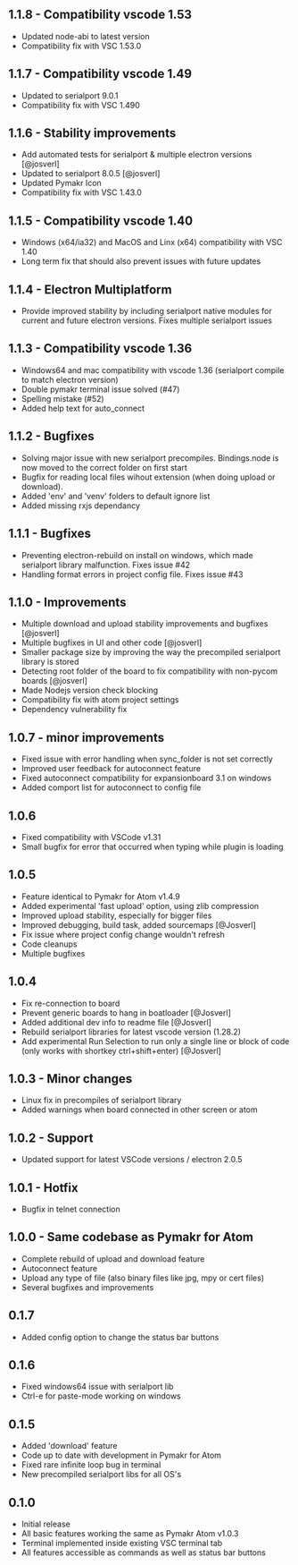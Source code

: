 ## 1.1.8 - Compatibility vscode 1.53
- Updated node-abi to latest version
- Compatibility fix with VSC 1.53.0

## 1.1.7 - Compatibility vscode 1.49
- Updated to serialport 9.0.1
- Compatibility fix with VSC 1.490

## 1.1.6 - Stability improvements
- Add automated tests for serialport & multiple electron versions [@josverl]
- Updated to serialport 8.0.5 [@josverl]
- Updated Pymakr Icon
- Compatibility fix with VSC 1.43.0

## 1.1.5 - Compatibility vscode 1.40
- Windows (x64/ia32) and MacOS and Linx (x64) compatibility with VSC 1.40
- Long term fix that should also prevent issues with future updates


## 1.1.4 - Electron Multiplatform
- Provide improved stability by including serialport native modules for current and future electron versions. Fixes multiple serialport issues

## 1.1.3 - Compatibility vscode 1.36
- Windows64 and mac compatibility with vscode 1.36 (serialport compile to match electron version)
- Double pymakr terminal issue solved (#47)
- Spelling mistake (#52)
- Added help text for auto_connect

## 1.1.2 - Bugfixes
- Solving major issue with new serialport precompiles. Bindings.node is now moved to the correct folder on first start
- Bugfix for reading local files wihout extension (when doing upload or download).
- Added 'env' and 'venv' folders to default ignore list
- Added missing rxjs dependancy

## 1.1.1 - Bugfixes
- Preventing electron-rebuild on install on windows, which made serialport library malfunction. Fixes issue #42
- Handling format errors in project config file. Fixes issue #43

## 1.1.0 - Improvements
- Multiple download and upload stability improvements and bugfixes [@josverl]
- Multiple bugfixes in UI and other code [@josverl]
- Smaller package size by improving the way the precompiled serialport library is stored
- Detecting root folder of the board to fix compatibility with non-pycom boards [@josverl]
- Made Nodejs version check blocking
- Compatibility fix with atom project settings
- Dependency vulnerability fix

## 1.0.7 - minor improvements
- Fixed issue with error handling when sync_folder is not set correctly
- Improved user feedback for autoconnect feature
- Fixed autoconnect compatibility for expansionboard 3.1 on windows
- Added comport list for autoconnect to config file

## 1.0.6
- Fixed compatibility with VSCode v1.31
- Small bugfix for error that occurred when typing while plugin is loading

## 1.0.5
- Feature identical to Pymakr for Atom v1.4.9
- Added experimental 'fast upload' option, using zlib compression
- Improved upload stability, especially for bigger files
- Improved debugging, build task, added sourcemaps [@Josverl]
- Fix issue where project config change wouldn't refresh
- Code cleanups
- Multiple bugfixes

## 1.0.4
- Fix re-connection to board
- Prevent generic boards to hang in boatloader [@Josverl]
- Added additional dev info to readme file [@Josverl]
- Rebuild serialport libraries for latest vscode version (1.28.2)
- Add experimental Run Selection to run only a single line or block of code (only works with shortkey ctrl+shift+enter) [@Josverl]

## 1.0.3 - Minor changes
- Linux fix in precompiles of serialport library
- Added warnings when board connected in other screen or atom

## 1.0.2 - Support
- Updated support for latest VSCode versions / electron 2.0.5

## 1.0.1 - Hotfix
- Bugfix in telnet connection

## 1.0.0 - Same codebase as Pymakr for Atom
- Complete rebuild of upload and download feature
- Autoconnect feature
- Upload any type of file (also binary files like jpg, mpy or cert files)
- Several bugfixes and improvements

## 0.1.7
- Added config option to change the status bar buttons

## 0.1.6
- Fixed windows64 issue with serialport lib
- Ctrl-e for paste-mode working on windows

## 0.1.5
- Added 'download' feature
- Code up to date with development in Pymakr for Atom
- Fixed rare infinite loop bug in terminal
- New precompiled serialport libs for all OS's

## 0.1.0
- Initial release
- All basic features working the same as Pymakr Atom v1.0.3
- Terminal implemented inside existing VSC terminal tab
- All features accessible as commands as well as status bar buttons
